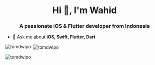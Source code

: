 <h1 align="center">Hi 👋, I'm Wahid</h1>
<h3 align="center">A passionate iOS & Flutter developer from Indonesia</h3>

- 💬 Ask me about **iOS, Swift, Flutter, Dart**

<!-- <h3 align="left">Connect with me:</h3> -->
<p align="left">
</p>

<p><img align="left" src="https://github-readme-stats.vercel.app/api/top-langs?username=tomdwipo&show_icons=true&locale=en&layout=compact" alt="tomdwipo" /></p>

<p>&nbsp;<img align="center" src="https://github-readme-stats.vercel.app/api?username=tomdwipo&show_icons=true&locale=en" alt="tomdwipo" /></p>

<p><img align="center" src="https://github-readme-streak-stats.herokuapp.com/?user=tomdwipo&" alt="tomdwipo" /></p>
